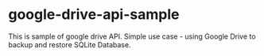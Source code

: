 # google-drive-api-sample

This is sample of google drive API. Simple use case - using Google Drive to backup and restore SQLite Database.
